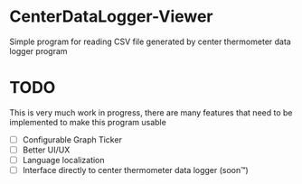 # CenterDataLogger-Viewer
Simple program for reading CSV file generated by center thermometer data logger program

# TODO
This is very much work in progress, there are many features that need to be implemented to make this program usable
- [ ] Configurable Graph Ticker
- [ ] Better UI/UX
- [ ] Language localization
- [ ] Interface directly to center thermometer data logger (soon™)